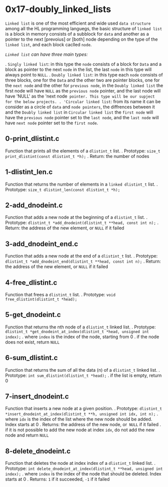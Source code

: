 # 0x17-doubly_linked_lists

  `Linked list` is one of the most efficient and wide used `data structure` among all the HL programming languegs, the basic structure of `linked list` is a block in memory consists of a subblock for `data` and another as a pointer to the next [prevoius] or [both] node depending on the type of the `linked list`, and each block caclled `node`.

  *`Linked list` can have three main types:*

  . `Singly linked list`: in this type the `node` consists of a block for `Data` and a block as pointer to the next `node` in the list, the last `node` in this type will always point to `NULL`.
  . `Doubly linked list`: in this type each `node` consists of three blocks, one for the `Data` and the other two are pointer blocks, one for the `next node` and the other for `previous node`, in the `Doubly linked list` the first node will have `NULL` as the `previous node` pointer, and the last node will have 'NULL' as the 'next node` pointer. This type will be our supject for the below projects.
  . 'Circular linked list`: from its name it can be consider as a circle of `data` and `node pointers`, the diffrences between it and the `Doubly linked list` in `Circular linked list` the `first node` will have the `previous node` pointer set to the `last node`, and the `last node` will have `next node` pointer set to the `first node`.



## 0-print_dlistint.c

   Function that prints all the elements of a `dlistint_t` list.
   . Prototype: `size_t print_dlistint(const dlistint_t *h);`
   . Return: the number of nodes

## 1-dlistint_len.c

   Function that returns the number of elements in a `linked dlistint_t` list.
   . Prototype: `size_t dlistint_len(const dlistint_t *h);`

## 2-add_dnodeint.c

   Function that adds a new node at the beginning of a `dlistint_t` list.
   . Prototype: `dlistint_t *add_dnodeint(dlistint_t **head, const int n);`
   . Return: the address of the new element, or `NULL` if it failed

## 3-add_dnodeint_end.c

   Function that adds a new node at the end of a `dlistint_t` list.
   . Prototype: `dlistint_t *add_dnodeint_end(dlistint_t **head, const int n);`
   . Return: the address of the new element, or `NULL` if it failed

## 4-free_dlistint.c

   Function that frees a `dlistint_t` list.
   . Prototype: `void free_dlistint(dlistint_t *head);`

## 5-get_dnodeint.c

   Function that returns the nth node of a `dlistint_t` linked list.
   . Prototype: `dlistint_t *get_dnodeint_at_index(dlistint_t *head, unsigned int index);`
   . where `index` is the index of the node, starting from 0
   . if the node does not exist, return `NULL`

## 6-sum_dlistint.c

   Function that returns the sum of all the data (n) of a `dlistint_t` linked list.
   . Prototype: `int sum_dlistint(dlistint_t *head);`
   . if the list is empty, return 0

## 7-insert_dnodeint.c

   Function that inserts a new node at a given position.
   . Prototype: `dlistint_t *insert_dnodeint_at_index(dlistint_t **h, unsigned int idx, int n);`
   . where `idx` is the index of the list where the new node should be added. Index starts at 0
   . Returns: the address of the new node, or` NULL` if it failed
   . if it is not possible to add the new node at index `idx`, do not add the new node and return `NULL`

## 8-delete_dnodeint.c

   Function that deletes the node at index index of a `dlistint_t` linked list.
   . Prototype: `int delete_dnodeint_at_index(dlistint_t **head, unsigned int index);`
   . where `index` is the index of the node that should be deleted. Index starts at 0
   . Returns: `1` if it succeeded, `-1` if it failed
